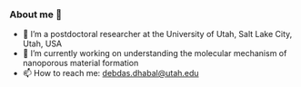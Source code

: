 ### About me 👋


- 🔭 I’m a postdoctoral researcher at the University of Utah, Salt Lake City, Utah, USA
- 🌱 I’m currently working on understanding the molecular mechanism of nanoporous material formation
- 📫 How to reach me: debdas.dhabal@utah.edu
<!---
- 👯 I’m looking to collaborate on ...
-! 🤔 I’m looking for help with ...
-! 💬 Ask me about ...
-! 😄 Pronouns: ...
-! ⚡ Fun fact: ...
--->
